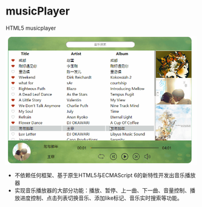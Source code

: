 # musicPlayer
HTML5 musicplayer

![界面截图](/img/player.gif)

* 不依赖任何框架、基于原生HTML5与ECMAScript 6的新特性开发出音乐播放器
* 实现音乐播放器的大部分功能：播放、暂停、上一曲、下一曲、音量控制、播放进度控制、点击列表切换音乐、添加like标记、音乐实时搜索等功能。
